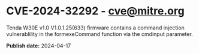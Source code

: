 # CVE-2024-32292 - cve@mitre.org

Tenda W30E v1.0 V1.0.1.25(633) firmware contains a command injection vulnerablility in the formexeCommand function via the cmdinput parameter.

**Publish date:** 2024-04-17
